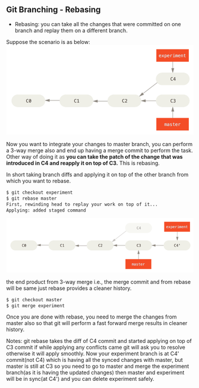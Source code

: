 ## Git Branching - Rebasing

* Rebasing: you can take all the changes that were committed on one branch and replay them on a different branch.

Suppose the scenario is as below:
![](../images/basic-rebase-1.png)

Now you want to integrate your changes to master branch, you can perform a 3-way merge also and end up having a merge commit to perform the task.
Other way of doing it as **you can take the patch of the change that was introduced in C4 and reapply it on top of C3.**
This is rebasing.

In short taking branch diffs and applying it on top of the other branch from which you want to rebase.

```text
$ git checkout experiment
$ git rebase master
First, rewinding head to replay your work on top of it...
Applying: added staged command
```

![](../images/basic-rebase-3.png)

the end product from 3-way merge i.e., the merge commit and from rebase will be same just rebase provides a cleaner history.

```text
$ git checkout master
$ git merge experiment
```

Once you are done with rebase, you need to merge the changes from master also so that git will perform a fast forward merge results in cleaner history.

Notes: git rebase takes the diff of C4 commit and started applying on top of C3 commit if while applying any conflicts came git will ask you to resolve otherwise it will apply smoothly.
Now your experiment branch is at C4' commit(not C4) which is having all the synced changes with master, but master is still at C3 so you need to go to master and merge the experiment branch(as it is having the updated changes) then master and experiment will be in sync(at C4') and you can delete experiment safely.